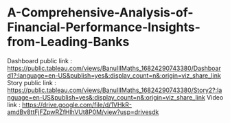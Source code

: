 # A-Comprehensive-Analysis-of-Financial-Performance-Insights-from-Leading-Banks
Dashboard public link :
https://public.tableau.com/views/BanuIIIMaths_16824290743380/Dashboard1?:language=en-US&publish=yes&:display_count=n&:origin=viz_share_link
Story public link :
https://public.tableau.com/views/BanuIIIMaths_16824290743380/Story2?:language=en-US&publish=yes&:display_count=n&:origin=viz_share_link
Video link :
https://drive.google.com/file/d/1VHkR-amdBv8ttFjFZpwRZfHlhVUt8P0M/view?usp=drivesdk
